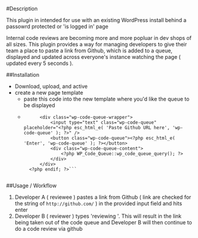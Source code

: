 


#Description

This plugin in intended for use with an existing WordPress install behind a passowrd protected or 'is logged in' page

Internal code reviews are becoming more and more popluar in dev shops of all sizes. This plugin provides a way for managing developers to give their team
a place to paste a link from Github, which is added to a queue, displayed and updated across everyone's instance watching the page ( updated every 5 seconds ).

##Installation

- Download, upload, and active
- create a new page template
	- paste this code into the new template where you'd like the queue to be displayed
	- ```<?php if ( class_exists( 'WP_Code_Queue' ) ) : ?>
			<div class="wp-code-queue-wrapper">
				<input type="text" class="wp-code-queue" placeholder="<?php esc_html_e( 'Paste Github URL here', 'wp-code-queue' ); ?>" />
				<button class="wp-code-queue"><?php esc_html_e( 'Enter', 'wp-code-queue' ); ?></button>
				<div class="wp-code-queue-content">
					<?php WP_Code_Queue::wp_code_queue_query(); ?>
				</div>
			</div>
		<?php endif; ?>```


##Usage / Workflow

1. Developer A ( reviewee ) pastes a link from Github ( link are checked for the string of `http://github.com/` ) in the provided input field and hits enter
2. Developer B ( reviewer ) types 'reviewing <complete link of what they are reviewing>'. This will result in the link being taken out of the code queue and Developer B will then continue to do a code review via github